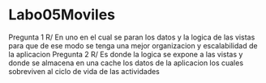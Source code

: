 # Labo05Moviles
Pregunta 1
R/ En uno en el cual se paran los datos y la logica de las vistas para que de ese modo se tenga una mejor organizacion y escalabilidad de la aplicacion
Pregunta 2
R/ Es donde la logica se expone a las vistas y donde se almacena en una cache los datos de la aplicacion los cuales sobreviven al ciclo de vida de las actividades

